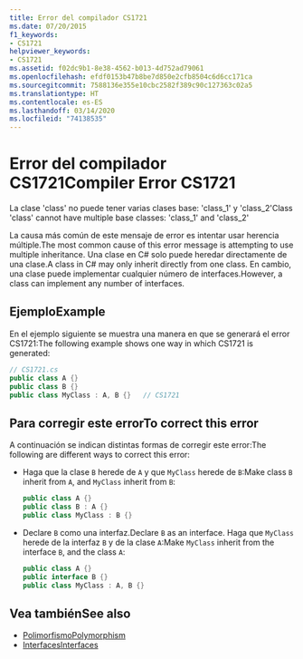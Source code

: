 ```yaml
---
title: Error del compilador CS1721
ms.date: 07/20/2015
f1_keywords:
- CS1721
helpviewer_keywords:
- CS1721
ms.assetid: f02dc9b1-8e38-4562-b013-4d752ad79061
ms.openlocfilehash: efdf0153b47b8be7d850e2cfb8504c6d6cc171ca
ms.sourcegitcommit: 7588136e355e10cbc2582f389c90c127363c02a5
ms.translationtype: HT
ms.contentlocale: es-ES
ms.lasthandoff: 03/14/2020
ms.locfileid: "74138535"
---
```

# <a name="compiler-error-cs1721"></a><span data-ttu-id="97528-102">Error del compilador CS1721</span><span class="sxs-lookup"><span data-stu-id="97528-102">Compiler Error CS1721</span></span>

<span data-ttu-id="97528-103">La clase 'class' no puede tener varias clases base: 'class_1' y 'class_2'</span><span class="sxs-lookup"><span data-stu-id="97528-103">Class 'class' cannot have multiple base classes: 'class_1' and 'class_2'</span></span>

<span data-ttu-id="97528-104">La causa más común de este mensaje de error es intentar usar herencia múltiple.</span><span class="sxs-lookup"><span data-stu-id="97528-104">The most common cause of this error message is attempting to use multiple inheritance.</span></span> <span data-ttu-id="97528-105">Una clase en C# solo puede heredar directamente de una clase.</span><span class="sxs-lookup"><span data-stu-id="97528-105">A class in C# may only inherit directly from one class.</span></span> <span data-ttu-id="97528-106">En cambio, una clase puede implementar cualquier número de interfaces.</span><span class="sxs-lookup"><span data-stu-id="97528-106">However, a class can implement any number of interfaces.</span></span>

## <a name="example"></a><span data-ttu-id="97528-107">Ejemplo</span><span class="sxs-lookup"><span data-stu-id="97528-107">Example</span></span>

<span data-ttu-id="97528-108">En el ejemplo siguiente se muestra una manera en que se generará el error CS1721:</span><span class="sxs-lookup"><span data-stu-id="97528-108">The following example shows one way in which CS1721 is generated:</span></span>

```csharp
// CS1721.cs
public class A {}
public class B {}
public class MyClass : A, B {}   // CS1721
```

## <a name="to-correct-this-error"></a><span data-ttu-id="97528-109">Para corregir este error</span><span class="sxs-lookup"><span data-stu-id="97528-109">To correct this error</span></span>

<span data-ttu-id="97528-110">A continuación se indican distintas formas de corregir este error:</span><span class="sxs-lookup"><span data-stu-id="97528-110">The following are different ways to correct this error:</span></span>

- <span data-ttu-id="97528-111">Haga que la clase `B` herede de `A` y que `MyClass` herede de `B`:</span><span class="sxs-lookup"><span data-stu-id="97528-111">Make class `B` inherit from `A`, and `MyClass` inherit from `B`:</span></span>

    ```csharp
    public class A {}
    public class B : A {}
    public class MyClass : B {}
    ```

- <span data-ttu-id="97528-112">Declare `B` como una interfaz.</span><span class="sxs-lookup"><span data-stu-id="97528-112">Declare `B` as an interface.</span></span> <span data-ttu-id="97528-113">Haga que `MyClass` herede de la interfaz `B` y de la clase `A`:</span><span class="sxs-lookup"><span data-stu-id="97528-113">Make `MyClass` inherit from the interface `B`, and the class `A`:</span></span>

    ```csharp
    public class A {}
    public interface B {}
    public class MyClass : A, B {}
    ```

## <a name="see-also"></a><span data-ttu-id="97528-114">Vea también</span><span class="sxs-lookup"><span data-stu-id="97528-114">See also</span></span>

- [<span data-ttu-id="97528-115">Polimorfismo</span><span class="sxs-lookup"><span data-stu-id="97528-115">Polymorphism</span></span>](../../programming-guide/classes-and-structs/polymorphism.md)
- [<span data-ttu-id="97528-116">Interfaces</span><span class="sxs-lookup"><span data-stu-id="97528-116">Interfaces</span></span>](../../programming-guide/interfaces/index.md)
